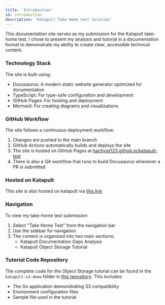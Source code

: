 ```yaml
---
title: 'Introduction'
id: introduction
description: 'Katapult Take Home test Solution'
---
```


This documentation site serves as my submission for the Katapult take-home test.
I chose to present my analysis and tutorial in a documentation format to
demonstrate my ability to create clear, accessible technical content.

### Technology Stack

The site is built using:

- Docusaurus: A modern static website generator optimized for documentation
- TypeScript: For type-safe configuration and development
- GitHub Pages: For hosting and deployment
- Mermaid: For creating diagrams and visualizations

### GitHub Workflow

The site follows a continuous deployment workflow:

1. Changes are pushed to the main branch
2. GitHub Actions automatically builds and deploys the site
3. The site is hosted on GitHub Pages at [hactivist123.github.io/katapult-test](https://hactivist123.github.io/katapult-test/)
4. There is also a QA workflow that runs to build Docusaurus whenever a PR is submitted

### Hosted on Katapult

This site is also hosted on katapult via [this link](https://katapult-test.uk-lon-1.katapultobjects.com/)

### Navigation

To view my take-home test submission:

1. Select "Take Home Test" from the navigation bar
2. Use the sidebar for navigation
3. The content is organized into two main sections:
   - Katapult Documentation Gaps Analysis
   - Katapult Object Storage Tutorial

### Tutorial Code Repository

The complete code for the Object Storage tutorial can be found in the
`katapult-s3-demo` folder in
[this repository](https://github.com/hacktivist123/katapult-test). This includes:

- The Go application demonstrating S3 compatibility
- Environment configuration files
- Sample file used in the tutorial
